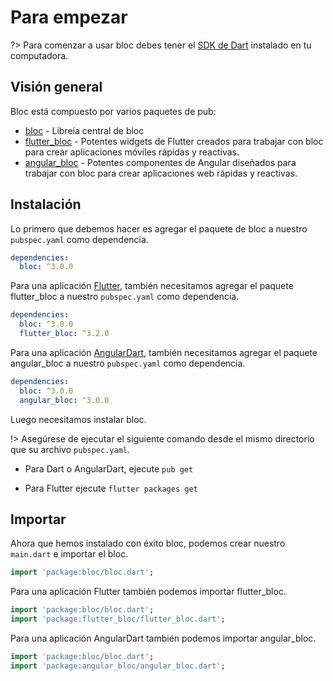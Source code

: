 # Para empezar

?> Para comenzar a usar bloc debes tener el [SDK de Dart](https://dart.dev/get-dart) instalado en tu computadora.

## Visión general

Bloc está compuesto por varios paquetes de pub:

- [bloc](https://pub.dev/packages/bloc) - Libreía central de bloc
- [flutter_bloc](https://pub.dev/packages/flutter_bloc) - Potentes widgets de Flutter creados para trabajar con bloc para crear aplicaciones móviles rápidas y reactivas.
- [angular_bloc](https://pub.dev/packages/angular_bloc) - Potentes componentes de Angular diseñados para trabajar con bloc para crear aplicaciones web rápidas y reactivas.

## Instalación

Lo primero que debemos hacer es agregar el paquete de bloc a nuestro `pubspec.yaml` como dependencia.

```yaml
dependencies:
  bloc: ^3.0.0
```

Para una aplicación [Flutter](https://flutter.dev/), también necesitamos agregar el paquete flutter_bloc a nuestro `pubspec.yaml` como dependencia.

```yaml
dependencies:
  bloc: ^3.0.0
  flutter_bloc: ^3.2.0
```

Para una aplicación [AngularDart](https://angulardart.dev/), también necesitamos agregar el paquete angular_bloc a nuestro `pubspec.yaml` como dependencia.

```yaml
dependencies:
  bloc: ^3.0.0
  angular_bloc: ^3.0.0
```

Luego necesitamos instalar bloc.

!> Asegúrese de ejecutar el siguiente comando desde el mismo directorio que su archivo `pubspec.yaml`.

- Para Dart o AngularDart, ejecute `pub get`

- Para Flutter ejecute `flutter packages get`

## Importar

Ahora que hemos instalado con éxito bloc, podemos crear nuestro `main.dart` e importar el bloc.

```dart
import 'package:bloc/bloc.dart';
```

Para una aplicación Flutter también podemos importar flutter_bloc.

```dart
import 'package:bloc/bloc.dart';
import 'package:flutter_bloc/flutter_bloc.dart';
```

Para una aplicación AngularDart también podemos importar angular_bloc.

```dart
import 'package:bloc/bloc.dart';
import 'package:angular_bloc/angular_bloc.dart';
```
